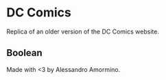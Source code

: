 # DC Comics

Replica of an older version of the DC Comics website.

## Boolean

Made with <3 by Alessandro Amormino.
